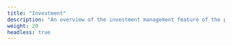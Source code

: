 ```yaml
---
title: "Investment"
description: "An overview of the investment management feature of the project."
weight: 20
headless: true
---
```

